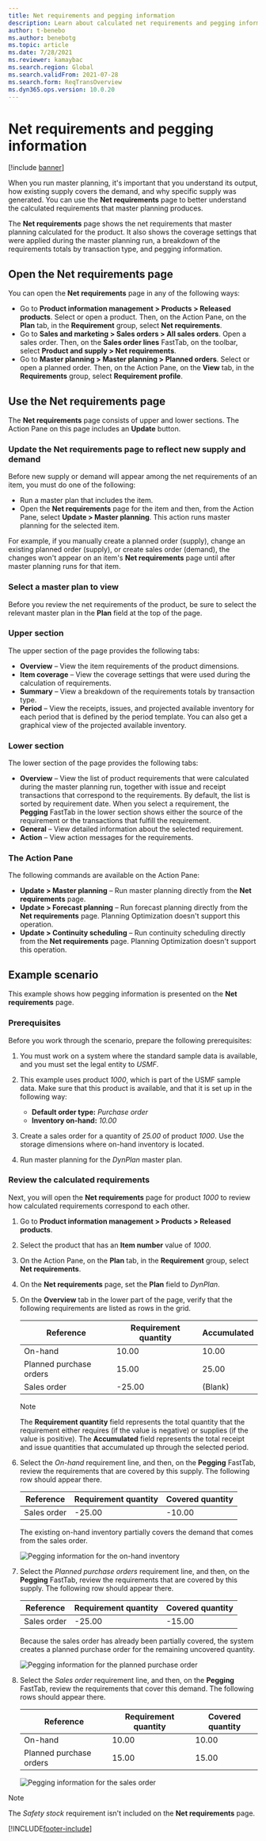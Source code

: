```yaml
---
title: Net requirements and pegging information
description: Learn about calculated net requirements and pegging information, including an outline on the various methods of opening the net requirements page.
author: t-benebo
ms.author: benebotg
ms.topic: article
ms.date: 7/28/2021
ms.reviewer: kamaybac
ms.search.region: Global
ms.search.validFrom: 2021-07-28
ms.search.form: ReqTransOverview
ms.dyn365.ops.version: 10.0.20
---
```


# Net requirements and pegging information

[!include [banner](../../includes/banner.md)]

When you run master planning, it's important that you understand its output, how existing supply covers the demand, and why specific supply was generated. You can use the **Net requirements** page to better understand the calculated requirements that master planning produces.

The **Net requirements** page shows the net requirements that master planning calculated for the product. It also shows the coverage settings that were applied during the master planning run, a breakdown of the requirements totals by transaction type, and pegging information.

## Open the Net requirements page

You can open the **Net requirements** page in any of the following ways:

- Go to **Product information management \> Products \> Released products**. Select or open a product. Then, on the Action Pane, on the **Plan** tab, in the **Requirement** group, select **Net requirements**.
- Go to **Sales and marketing \> Sales orders \> All sales orders**. Open a sales order. Then, on the **Sales order lines** FastTab, on the toolbar, select **Product and supply \> Net requirements**.
- Go to **Master planning \> Master planning \> Planned orders**. Select or open a planned order. Then, on the Action Pane, on the **View** tab, in the **Requirements** group, select **Requirement profile**.

## Use the Net requirements page

The **Net requirements** page consists of upper and lower sections. The Action Pane on this page includes an **Update** button.

### Update the Net requirements page to reflect new supply and demand

Before new supply or demand will appear among the net requirements of an item, you must do one of the following:

- Run a master plan that includes the item.
- Open the **Net requirements** page for the item and then, from the Action Pane, select **Update > Master planning**. This action runs master planning for the selected item.

For example, if you manually create a planned order (supply), change an existing planned order (supply), or create sales order (demand), the changes won't appear on an item's **Net requirements** page until after master planning runs for that item.

### Select a master plan to view

Before you review the net requirements of the product, be sure to select the relevant master plan in the **Plan** field at the top of the page.

### Upper section

The upper section of the page provides the following tabs:

- **Overview** – View the item requirements of the product dimensions.
- **Item coverage** – View the coverage settings that were used during the calculation of requirements.
- **Summary** – View a breakdown of the requirements totals by transaction type.
- **Period** – View the receipts, issues, and projected available inventory for each period that is defined by the period template. You can also get a graphical view of the projected available inventory.

### Lower section

The lower section of the page provides the following tabs:

- **Overview** – View the list of product requirements that were calculated during the master planning run, together with issue and receipt transactions that correspond to the requirements. By default, the list is sorted by requirement date. When you select a requirement, the **Pegging** FastTab in the lower section shows either the source of the requirement or the transactions that fulfill the requirement.
- **General** – View detailed information about the selected requirement.
- **Action** – View action messages for the requirements.

### The Action Pane

The following commands are available on the Action Pane:

- **Update \> Master planning** – Run master planning directly from the **Net requirements** page.
- **Update \> Forecast planning** – Run forecast planning directly from the **Net requirements** page. Planning Optimization doesn't support this operation.
- **Update \> Continuity scheduling** – Run continuity scheduling directly from the **Net requirements** page. Planning Optimization doesn't support this operation.

## Example scenario

This example shows how pegging information is presented on the **Net requirements** page.

### Prerequisites

Before you work through the scenario, prepare the following prerequisites:

1. You must work on a system where the standard sample data is available, and you must set the legal entity to *USMF*.
2. This example uses product *1000*, which is part of the USMF sample data. Make sure that this product is available, and that it is set up in the following way:

    - **Default order type:** *Purchase order*
    - **Inventory on-hand:** *10.00*

3. Create a sales order for a quantity of *25.00* of product *1000*. Use the storage dimensions where on-hand inventory is located.
4. Run master planning for the *DynPlan* master plan.

### Review the calculated requirements

Next, you will open the **Net requirements** page for product *1000* to review how calculated requirements correspond to each other.

1. Go to **Product information management \> Products \> Released products**.
1. Select the product that has an **Item number** value of *1000*.
1. On the Action Pane, on the **Plan** tab, in the **Requirement** group, select **Net requirements**.
1. On the **Net requirements** page, set the **Plan** field to *DynPlan*.
1. On the **Overview** tab in the lower part of the page, verify that the following requirements are listed as rows in the grid.

    | Reference | Requirement quantity | Accumulated |
    |---|---|---|
    | On-hand | 10.00 | 10.00 |
    | Planned purchase orders | 15.00 | 25.00 |
    | Sales order | -25.00 | (Blank) |

    > [!NOTE]
    > The **Requirement quantity** field represents the total quantity that the requirement either requires (if the value is negative) or supplies (if the value is positive). The **Accumulated** field represents the total receipt and issue quantities that accumulated up through the selected period.

1. Select the *On-hand* requirement line, and then, on the **Pegging** FastTab, review the requirements that are covered by this supply. The following row should appear there.

    | Reference | Requirement quantity | Covered quantity |
    |---|---|---|
    | Sales order | -25.00 | -10.00 |

    The existing on-hand inventory partially covers the demand that comes from the sales order.

    ![Pegging information for the on-hand inventory](media/pegging-on-hand.png "Pegging information for the on-hand inventory")

1. Select the *Planned purchase orders* requirement line, and then, on the **Pegging** FastTab, review the requirements that are covered by this supply. The following row should appear there.

    | Reference | Requirement quantity | Covered quantity |
    |---|---|---|
    | Sales order | -25.00 | -15.00 |

    Because the sales order has already been partially covered, the system creates a planned purchase order for the remaining uncovered quantity.

    ![Pegging information for the planned purchase order](media/pegging-planned-purchase-order.png "Pegging information for the planned purchase order")

1. Select the *Sales order* requirement line, and then, on the **Pegging** FastTab, review the requirements that cover this demand. The following rows should appear there.

    | Reference | Requirement quantity | Covered quantity |
    |---|---|---|
    | On-hand | 10.00 | 10.00 |
    | Planned purchase orders | 15.00 | 15.00 |

    ![Pegging information for the sales order](media/pegging-planned-purchase-order.png "Pegging information for the sales order")

> [!NOTE]
> The *Safety stock* requirement isn't included on the **Net requirements** page.

[!INCLUDE[footer-include](../../../includes/footer-banner.md)]
